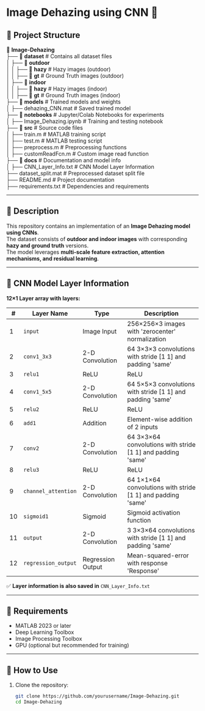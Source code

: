 # Image Dehazing using CNN 🚀

## 📂 Project Structure

📂 **Image-Dehazing**  
├── 📂 **dataset**               # Contains all dataset files  
│   ├── 📂 **outdoor**  
│   │   ├── 📂 **hazy**          # Hazy images (outdoor)  
│   │   ├── 📂 **gt**            # Ground Truth images (outdoor)  
│   ├── 📂 **indoor**  
│   │   ├── 📂 **hazy**          # Hazy images (indoor)  
│   │   ├── 📂 **gt**            # Ground Truth images (indoor)  
├── 📂 **models**                # Trained models and weights  
│   ├── dehazing_CNN.mat         # Saved trained model  
├── 📂 **notebooks**             # Jupyter/Colab Notebooks for experiments  
│   ├── Image_Dehazing.ipynb     # Training and testing notebook  
├── 📂 **src**                   # Source code files  
│   ├── train.m                  # MATLAB training script  
│   ├── test.m                   # MATLAB testing script  
│   ├── preprocess.m             # Preprocessing functions  
│   ├── customReadFcn.m          # Custom image read function   
├── 📂 **docs**                  # Documentation and model info  
│   ├── CNN_Layer_Info.txt       # CNN Model Layer Information  
├── dataset_split.mat            # Preprocessed dataset split file  
├── README.md                    # Project documentation  
├── requirements.txt             # Dependencies and requirements  

---

## 📌 Description
This repository contains an implementation of an **Image Dehazing model using CNNs**.  
The dataset consists of **outdoor and indoor images** with corresponding **hazy and ground truth** versions.  
The model leverages **multi-scale feature extraction, attention mechanisms, and residual learning**.

---

## 🔹 CNN Model Layer Information
**12×1 Layer array with layers:**

| #  | Layer Name            | Type                | Description |
|----|----------------------|--------------------|-------------|
| 1  | `input`              | Image Input       | 256×256×3 images with 'zerocenter' normalization |
| 2  | `conv1_3x3`          | 2-D Convolution   | 64 3×3×3 convolutions with stride [1 1] and padding 'same' |
| 3  | `relu1`              | ReLU              | ReLU |
| 4  | `conv1_5x5`          | 2-D Convolution   | 64 5×5×3 convolutions with stride [1 1] and padding 'same' |
| 5  | `relu2`              | ReLU              | ReLU |
| 6  | `add1`               | Addition          | Element-wise addition of 2 inputs |
| 7  | `conv2`              | 2-D Convolution   | 64 3×3×64 convolutions with stride [1 1] and padding 'same' |
| 8  | `relu3`              | ReLU              | ReLU |
| 9  | `channel_attention`  | 2-D Convolution   | 64 1×1×64 convolutions with stride [1 1] and padding 'same' |
| 10 | `sigmoid1`           | Sigmoid           | Sigmoid activation function |
| 11 | `output`             | 2-D Convolution   | 3 3×3×64 convolutions with stride [1 1] and padding 'same' |
| 12 | `regression_output`  | Regression Output | Mean-squared-error with response 'Response' |

✅ **Layer information is also saved in** `CNN_Layer_Info.txt`

---

## 🔧 Requirements
- MATLAB 2023 or later  
- Deep Learning Toolbox  
- Image Processing Toolbox  
- GPU (optional but recommended for training)  

---

## 🚀 How to Use
1. Clone the repository:  
   ```bash
   git clone https://github.com/yourusername/Image-Dehazing.git
   cd Image-Dehazing

